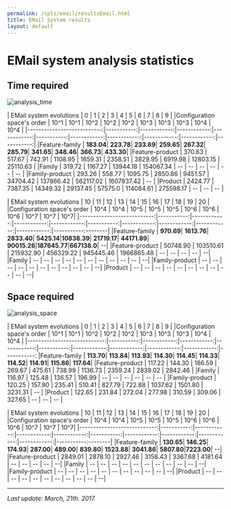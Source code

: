 ```yaml
---
permalink: /spls/email/resultsEmail.html
title: EMail System results
layout: default
---
```

# EMail system analysis statistics

## Time required

![analysis_time]({{site.baseurl}}/assets/logemailTime.png)




|    EMail system evolutions |         0  |          1  |          2  |          3  |         4  |          5  |          6  |          7  |          8  |        9   |
|Configuration space's order |     10^1   |       10^1  |       10^2  |       10^2  |      10^2  |       10^3  |       10^3  |       10^3  |       10^4  |      10^4  |
|---------------------------:|-----------:|------------:|------------:|------------:|-----------:|------------:|------------:|------------:|------------:|-----------:|
|Feature-family              |  **183.04**|   **223.78**|   **233.69**|   **259.65**|  **267.32**|   **285.79**|   **341.65**|   **348.46**|   **366.73**|  **433.30**|
|Feature-product             |    370.63  |     517.67  |     742.91  |    1108.95  |   1659.31  |    2358.51  |    3829.95  |    6919.98  |   12803.15  |  25110.63  |
|Family                      |    319.72  |    1167.27  |   13944.18  |  154067.34  |        --  |         --  |         --  |         --  |         --  |        --  |
|Family-product              |    293.26  |     558.77  |    1095.75  |    2850.86  |   9451.57  |   34704.42  |  137866.42  |  562117.02  | 1607837.42  |        --  |
|Product                     |  2424.77   |   7387.35   |  14349.32   |   29137.45  |   57575.0  |  114084.61  |  275598.17  |         --  |         --  |        --  |

|    EMail system evolutions |        10  |         11  |         12  |         13  |        14  |         15  |         16  |         17  |         18  |        19  |    20 | 
|Configuration space's order |      10^4  |       10^4  |       10^5  |       10^5  | 10^5       |       10^6  |       10^6  |       10^6  |       10^7  |      10^7  |   10^7|
|---------------------------:|-----------:|------------:|------------:|------------:|-----------:|------------:|------------:|------------:|------------:|-----------:--------|
|Feature-family              |  **970.69**|  **1613.76**|  **2833.40**|  **5425.14**|**10838.39**| **21719.17**| **44171.89**| **90015.26**|**187645.77**|**667138.0**|     --|
|Feature-product             |  50748.90  |  103510.61  |  215932.90  |  456329.22  | 945445.46  | 1966865.48  |         --  |         --  |         --  |        --  |     --|
|Family                      |        --  |         --  |         --  |         --  |        --  |         --  |         --  |         --  |         --  |        --  |     --|
|Family-product              |        --  |         --  |         --  |         --  |        --  |         --  |         --  |         --  |         --  |        --  |     --|
|Product                     |        --  |         --  |         --  |         --  |        --  |         --  |         --  |         --  |         --  |        --  |     --|








## Space required

![analysis_space]({{site.baseurl}}/assets/emailSpace.png)




|     EMail system evolutions |         0  |          1  |          2  |          3  |         4  |          5  |          6  |          7  |          8  |        9  |
|Configuration space's order  |      10^1  |       10^1  |       10^2  |       10^2  |      10^2  |       10^3  |       10^3  |       10^3  |       10^4  |     10^4  |
|----------------------------:|-----------:|------------:|------------:|------------:|-----------:|------------:|------------:|------------:|------------:|-----------:
|Feature-family               |  **113.70**|   **113.84**|   **113.93**|   **114.30**|  **114.45**|   **114.33**|   **114.52**|   **114.91**|   **115.86**| **117.64**|
|Feature-product              |    117.22  |     144.30  |     186.59  |     269.67  |    475.61  |     738.99  |    1136.73  |    2359.24  |    2839.02  |  2842.46  |
|Family                       |    116.97  |     125.48  |     136.57  |     196.99  |        --  |         --  |         --  |         --  |         --  |       --  |
|Family-product               |    120.25  |     157.90  |     235.41  |     510.41  |    827.79  |     722.88  |    1037.62  |    1501.80  |    3231.31  |       --  |
|Product                      |    122.65  |     231.84  |     272.04  |     277.98  |    310.59  |     309.06  |     327.65  |         --  |         --  |       --  |
  

|     EMail system evolutions |        10  |         11  |         12  |         13  |        14  |         15  |         16  |         17  |         18  |       19  |    20  | 
|Configuration space's order  |      10^4  |       10^4  |       10^5  |       10^5  |      10^5  |       10^6  |       10^6  |       10^6  |       10^7  |     10^7  |    10^7| 
|----------------------------:|-----------:|------------:|------------:|------------:|-----------:|------------:|------------:|------------:|------------:|-----------:--------|
|Feature-family               |  **130.65**|   **146.25**|   **174.93**|   **287.00**|  **489.00**|   **839.80**|  **1523.88**|  **3041.86**|  **5807.80**|**7223.00**|      --|
|Feature-product              |   2849.01  |    2878.10  |    2927.46  |    3158.43  |   3367.68  |    4181.64  |         --  |         --  |         --  |       --  |      --|
|Family                       |        --  |         --  |         --  |         --  |        --  |         --  |         --  |         --  |         --  |       --  |      --|
|Family-product               |        --  |         --  |         --  |         --  |        --  |         --  |         --  |         --  |         --  |       --  |      --|
|Product                      |        --  |         --  |         --  |         --  |        --  |         --  |         --  |         --  |         --  |       --  |      --|

---
*Last update: March, 21th. 2017.*










<script>
  (function(i,s,o,g,r,a,m){i['GoogleAnalyticsObject']=r;i[r]=i[r]||function(){
  (i[r].q=i[r].q||[]).push(arguments)},i[r].l=1*new Date();a=s.createElement(o),
  m=s.getElementsByTagName(o)[0];a.async=1;a.src=g;m.parentNode.insertBefore(a,m)
  })(window,document,'script','https://www.google-analytics.com/analytics.js','ga');

  ga('create', 'UA-91211747-1', 'auto');
  ga('send', 'pageview');

</script>

